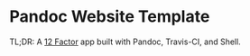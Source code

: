 # Pandoc Website Template

TL;DR: A [12 Factor](https://12factor.net) app built with Pandoc, Travis-CI, and Shell.
